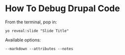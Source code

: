 
# How To Debug Drupal Code

From the terminal, pop in:

  ```yo reveal:slide "Slide Title"```

Available options:

 ```--markdown --attributes --notes```
